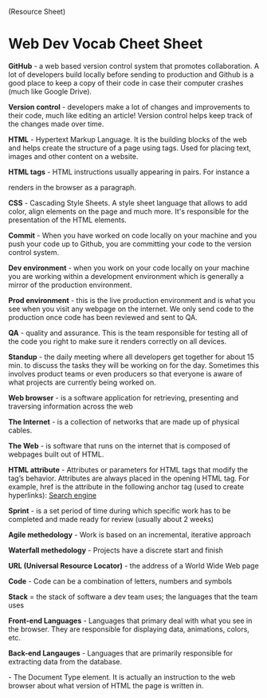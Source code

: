 (Resource Sheet)
# Web Dev Vocab Cheet Sheet

**GitHub** - a web based version control system that promotes collaboration. A lot of developers build locally before sending to production and Github is a good place to keep a copy of their code in case their computer crashes (much like Google Drive).

**Version control** - developers make a lot of changes and improvements to their code, much like editing an article! Version control helps keep track of the changes made over time.

**HTML** - Hypertext Markup Language. It is the building blocks of the web and helps create the structure of a page using tags. Used for placing text, images and other content on a website.

**HTML tags** - HTML instructions usually appearing in pairs. For instance a <p></p> renders in the browser as a paragraph.

**CSS** - Cascading Style Sheets. A style sheet language that allows to add color, align elements on the page and much more. It's responsible for the presentation of the HTML elements.

**Commit** - When you have worked on code locally on your machine and you push your code up to Github, you are committing your code to the version control system.

**Dev environment** - when you work on your code locally on your machine you are working within a development environment which is generally a mirror of the production environment.

**Prod environment** - this is the live production environment and is what you see when you visit any webpage on the internet. We only send code to the production once code has been reviewed and sent to QA.

**QA** - quality and assurance. This is the team responsible for testing all of the code you right to make sure it renders correctly on all devices.

**Standup** - the daily meeting where all developers get together for about 15 min. to discuss the tasks they will be working on for the day. Sometimes this involves product teams or even producers so that everyone is aware of what projects are currently being worked on.

**Web browser** - is a software application for retrieving, presenting and traversing information across the web

**The Internet** - is a collection of networks that are made up of physical cables.

**The Web** - is software that runs on the internet that is composed of webpages built out of HTML.

**HTML attribute** - Attributes or parameters for HTML tags that modify the tag’s behavior. Attributes are always placed in the opening HTML tag. For example, href is the attribute in the following anchor tag (used to create hyperlinks): <a href="http://www.google.com">Search engine</a>

**Sprint** - is a set period of time during which specific work has to be completed and made ready for review (usually about 2 weeks)

**Agile methedology** - Work is based on an incremental, iterative approach

**Waterfall methedology** - Projects have a discrete start and finish

**URL (Universal Resource Locator)** - the address of a World Wide Web page

**Code** - Code can be a combination of letters, numbers and symbols

**Stack** = the stack of software a dev team uses; the languages that the team uses

**Front-end Languages** - Languages that primary deal with what you see in the browser. They are responsible for displaying data, animations, colors, etc.

**Back-end Langauges** - Languages that are primarily responsible for extracting data from the database.

**<!DOCTYPE html>** - The Document Type element. It is actually an instruction to the web browser about what version of HTML the page is written in.
